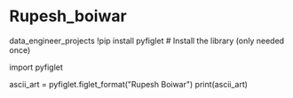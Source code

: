 # Rupesh_boiwar
data_engineer_projects
!pip install pyfiglet  # Install the library (only needed once)

import pyfiglet

ascii_art = pyfiglet.figlet_format("Rupesh Boiwar")
print(ascii_art)

